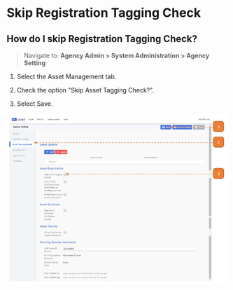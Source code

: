 # Skip Registration Tagging Check

## How do I skip Registration Tagging Check?

> Navigate to: **Agency Admin > System Administration > Agency Setting**

1. Select the Asset Management tab.

2. Check the option "Skip Asset Tagging Check?".

3. Select Save.

![](images/SkipRegistration.jpg "SkipRegistration")